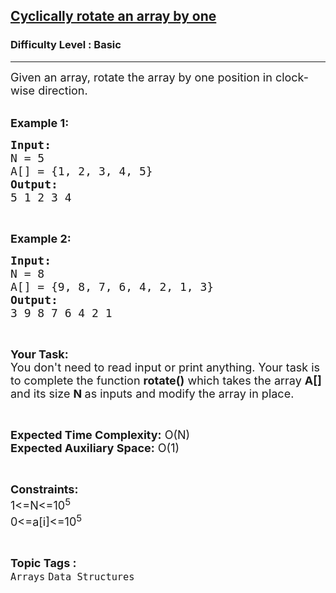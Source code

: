 <h2><a href="https://www.geeksforgeeks.org/problems/cyclically-rotate-an-array-by-one2614/1?itm_source=geeksforgeeks&itm_medium=Article&itm_campaign=bottom_sticky_on_Article">Cyclically rotate an array by one</a></h2><h3>Difficulty Level : Basic</h3><hr><div class="problems_problem_content__Xm_eO"><p><span style="font-size:18px">Given an array,&nbsp;rotate the&nbsp;array by one position in clock-wise direction.</span><br>
&nbsp;</p>

<p><span style="font-size:18px"><strong>Example 1:</strong></span></p>

<pre><span style="font-size:18px"><strong>Input:</strong>
N = 5
A[] = {1, 2, 3, 4, 5}
<strong>Output:</strong>
5 1 2 3 4</span></pre>

<p>&nbsp;</p>

<p><span style="font-size:18px"><strong>Example 2:</strong></span></p>

<pre><span style="font-size:18px"><strong>Input:</strong>
N = 8
A[] = {9, 8, 7, 6, 4, 2, 1, 3}
<strong>Output:</strong>
3 9 8 7 6 4 2 1</span></pre>

<p>&nbsp;</p>

<p><span style="font-size:18px"><strong>Your Task:&nbsp;&nbsp;</strong><br>
You don't need to read input or print anything. Your task is to complete the function <strong>rotate()</strong>&nbsp;which takes the array <strong>A[]</strong> and its size <strong>N </strong>as inputs and modify the array in place.</span></p>

<p>&nbsp;</p>

<p><span style="font-size:18px"><strong>Expected Time Complexity:</strong> O(N)<br>
<strong>Expected Auxiliary Space:</strong> O(1)</span></p>

<p>&nbsp;</p>

<p><span style="font-size:18px"><strong>Constraints:</strong><br>
1&lt;=N&lt;=10<sup>5</sup><br>
0&lt;=a[i]&lt;=10<sup>5</sup></span></p>
</div><br><p><span style=font-size:18px><strong>Topic Tags : </strong><br><code>Arrays</code>&nbsp;<code>Data Structures</code>&nbsp;
